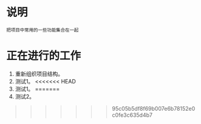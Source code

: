# 说明

```text
把项目中常用的一些功能集合在一起
```

# 正在进行的工作

1. 重新组织项目结构。
2. 测试1。
<<<<<<< HEAD
3. 测试1。
=======
3. 测试2。
>>>>>>> 95c05b5df8f69b007e6b78152e0c0fe3c635d4b7
